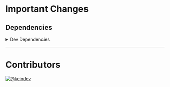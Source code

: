 # Important Changes

## Dependencies

<details>
<summary>Dev Dependencies</summary>

- Added **[@tagproject/docs-shared-config](https://www.npmjs.com/package/@tagproject/docs-shared-config)** with `^1.0.1`
- Added **[@tagproject/vscode-shared-config](https://www.npmjs.com/package/@tagproject/vscode-shared-config)** with `^1.2.2`
- Changed **[@types/jest](https://www.npmjs.com/package/@types/jest)** from `^27.4.0` to `^27.4.1`
- Changed **[@types/node](https://www.npmjs.com/package/@types/node)** from `^17.0.8` to `^17.0.21`
- Changed **[@typescript-eslint/eslint-plugin](https://www.npmjs.com/package/@typescript-eslint/eslint-plugin)** from `^5.9.1` to `^5.15.0`
- Changed **[@typescript-eslint/parser](https://www.npmjs.com/package/@typescript-eslint/parser)** from `^5.9.1` to `^5.15.0`
- Changed **[changelog-guru](https://www.npmjs.com/package/changelog-guru)** from `^4.0.1` to `^4.0.3`
- Changed **[cspell](https://www.npmjs.com/package/cspell)** from `^5.15.2` to `^5.19.2`
- Changed **[eslint](https://www.npmjs.com/package/eslint)** from `^8.7.0` to `^8.11.0`
- Changed **[eslint-config-prettier](https://www.npmjs.com/package/eslint-config-prettier)** from `^8.3.0` to `^8.5.0`
- Changed **[ghinfo](https://www.npmjs.com/package/ghinfo)** from `^3.0.2` to `^3.0.3`
- Changed **[jest](https://www.npmjs.com/package/jest)** from `^27.4.7` to `^27.5.1`
- Changed **[prettier](https://www.npmjs.com/package/prettier)** from `^2.5.1` to `^2.6.0`
- Changed **[ts-node](https://www.npmjs.com/package/ts-node)** from `^10.4.0` to `^10.7.0`
- Changed **[typescript](https://www.npmjs.com/package/typescript)** from `^4.5.4` to `^4.6.2`
- Bumped **[@tagproject/ts-package-shared-config](https://www.npmjs.com/package/@tagproject/ts-package-shared-config)** from `^6.4.1` to `^7.2.4`
- Bumped **[eslint-plugin-jest](https://www.npmjs.com/package/eslint-plugin-jest)** from `^25.7.0` to `^26.1.1`
- Bumped **[figma-portal](https://www.npmjs.com/package/figma-portal)** from `^0.10.2` to `^0.11.0`

</details>

---

# Contributors

[![@keindev](https://avatars.githubusercontent.com/u/4527292?v=4&s=40)](https://github.com/keindev)
